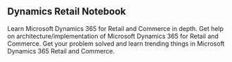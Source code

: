 ## Dynamics Retail Notebook

Learn Microsoft Dynamics 365 for Retail and Commerce in depth. Get help on architecture/implementation of Microsoft Dynamics 365 for Retail and Commerce. Get your problem solved and learn trending things in Microsoft Dynamics 365 Retail and Commerce.
